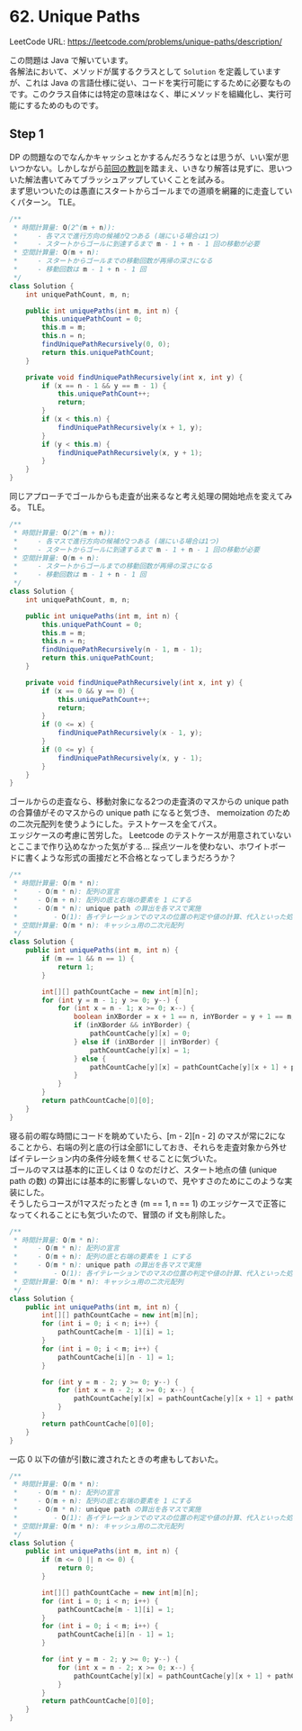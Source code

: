 # 62. Unique Paths

LeetCode URL: https://leetcode.com/problems/unique-paths/description/

この問題は Java で解いています。  
各解法において、メソッドが属するクラスとして `Solution` を定義していますが、これは Java の言語仕様に従い、コードを実行可能にするために必要なものです。このクラス自体には特定の意味はなく、単にメソッドを組織化し、実行可能にするためのものです。

## Step 1

DP の問題なのでなんかキャッシュとかするんだろうなとは思うが、いい案が思いつかない。しかしながら[前回の教訓](https://github.com/seal-azarashi/leetcode/pull/30/files#diff-f8fa021ba9e65116bf33b3b3f8db9c427a3326861bb34e4dabf63348823cee80R128-R151)を踏まえ、いきなり解答は見ずに、思いついた解法書いてみてブラッシュアップしていくことを試みる。  
まず思いついたのは愚直にスタートからゴールまでの道順を網羅的に走査していくパターン。 TLE。

```java
/**
 * 時間計算量: O(2^(m + n)): 
 *     - 各マスで進行方向の候補が2つある (端にいる場合は1つ)
 *     - スタートからゴールに到達するまで m - 1 + n - 1 回の移動が必要
 * 空間計算量: O(m + n):
 *     - スタートからゴールまでの移動回数が再帰の深さになる
 *     - 移動回数は m - 1 + n - 1 回
 */
class Solution {
    int uniquePathCount, m, n;

    public int uniquePaths(int m, int n) {
        this.uniquePathCount = 0;
        this.m = m;
        this.n = n;
        findUniquePathRecursively(0, 0);
        return this.uniquePathCount;
    }

    private void findUniquePathRecursively(int x, int y) {
        if (x == n - 1 && y == m - 1) {
            this.uniquePathCount++;
            return;
        }
        if (x < this.n) {
            findUniquePathRecursively(x + 1, y);
        }
        if (y < this.m) {
            findUniquePathRecursively(x, y + 1);
        }
    }
}
```

同じアプローチでゴールからも走査が出来るなと考え処理の開始地点を変えてみる。 TLE。

```java
/**
 * 時間計算量: O(2^(m + n)): 
 *     - 各マスで進行方向の候補が2つある (端にいる場合は1つ)
 *     - スタートからゴールに到達するまで m - 1 + n - 1 回の移動が必要
 * 空間計算量: O(m + n):
 *     - スタートからゴールまでの移動回数が再帰の深さになる
 *     - 移動回数は m - 1 + n - 1 回
 */
class Solution {
    int uniquePathCount, m, n;

    public int uniquePaths(int m, int n) {
        this.uniquePathCount = 0;
        this.m = m;
        this.n = n;
        findUniquePathRecursively(n - 1, m - 1);
        return this.uniquePathCount;
    }

    private void findUniquePathRecursively(int x, int y) {
        if (x == 0 && y == 0) {
            this.uniquePathCount++;
            return;
        }
        if (0 <= x) {
            findUniquePathRecursively(x - 1, y);
        }
        if (0 <= y) {
            findUniquePathRecursively(x, y - 1);
        }
    }
}
```

ゴールからの走査なら、移動対象になる2つの走査済のマスからの unique path の合算値がそのマスからの unique path になると気づき、 memoization のための二次元配列を使うようにした。テストケースを全てパス。  
エッジケースの考慮に苦労した。 Leetcode のテストケースが用意されていないとここまで作り込めなかった気がする... 採点ツールを使わない、ホワイトボードに書くような形式の面接だと不合格となってしまうだろうか？

```java
/**
 * 時間計算量: O(m * n):
 *     - O(m * n): 配列の宣言
 *     - O(m + n): 配列の底と右端の要素を 1 にする
 *     - O(m * n): unique path の算出を各マスで実施
 *         - O(1): 各イテレーションでのマスの位置の判定や値の計算、代入といった処理
 * 空間計算量: O(m * n): キャッシュ用の二次元配列
 */
class Solution {
    public int uniquePaths(int m, int n) {
        if (m == 1 && n == 1) {
            return 1;
        }

        int[][] pathCountCache = new int[m][n];
        for (int y = m - 1; y >= 0; y--) {
            for (int x = n - 1; x >= 0; x--) {
                boolean inXBorder = x + 1 == n, inYBorder = y + 1 == m;
                if (inXBorder && inYBorder) {
                    pathCountCache[y][x] = 0;
                } else if (inXBorder || inYBorder) {
                    pathCountCache[y][x] = 1;
                } else {
                    pathCountCache[y][x] = pathCountCache[y][x + 1] + pathCountCache[y + 1][x];
                }
            }
        }
        return pathCountCache[0][0];
    }
}
```

寝る前の暇な時間にコードを眺めていたら、[m - 2][n - 2] のマスが常に2になることから、右端の列と底の行は全部1にしておき、それらを走査対象から外せばイテレーション内の条件分岐を無くせることに気づいた。  
ゴールのマスは基本的に正しくは 0 なのだけど、スタート地点の値 (unique path の数) の算出には基本的に影響しないので、見やすさのためにこのような実装にした。  
そうしたらコースが1マスだったとき (m == 1, n == 1) のエッジケースで正答になってくれることにも気づいたので、冒頭の if 文も削除した。  

```java
/**
 * 時間計算量: O(m * n):
 *     - O(m * n): 配列の宣言
 *     - O(m + n): 配列の底と右端の要素を 1 にする
 *     - O(m * n): unique path の算出を各マスで実施
 *         - O(1): 各イテレーションでのマスの位置の判定や値の計算、代入といった処理
 * 空間計算量: O(m * n): キャッシュ用の二次元配列
 */
class Solution {
    public int uniquePaths(int m, int n) {
        int[][] pathCountCache = new int[m][n];
        for (int i = 0; i < n; i++) {
            pathCountCache[m - 1][i] = 1;
        }
        for (int i = 0; i < m; i++) {
            pathCountCache[i][n - 1] = 1;
        }

        for (int y = m - 2; y >= 0; y--) {
            for (int x = n - 2; x >= 0; x--) {
                pathCountCache[y][x] = pathCountCache[y][x + 1] + pathCountCache[y + 1][x];
            }
        }
        return pathCountCache[0][0];
    }
}
```

一応 0 以下の値が引数に渡されたときの考慮もしておいた。

```java
/**
 * 時間計算量: O(m * n):
 *     - O(m * n): 配列の宣言
 *     - O(m + n): 配列の底と右端の要素を 1 にする
 *     - O(m * n): unique path の算出を各マスで実施
 *         - O(1): 各イテレーションでのマスの位置の判定や値の計算、代入といった処理
 * 空間計算量: O(m * n): キャッシュ用の二次元配列
 */
class Solution {
    public int uniquePaths(int m, int n) {
        if (m <= 0 || n <= 0) {
            return 0;
        }

        int[][] pathCountCache = new int[m][n];
        for (int i = 0; i < n; i++) {
            pathCountCache[m - 1][i] = 1;
        }
        for (int i = 0; i < m; i++) {
            pathCountCache[i][n - 1] = 1;
        }

        for (int y = m - 2; y >= 0; y--) {
            for (int x = n - 2; x >= 0; x--) {
                pathCountCache[y][x] = pathCountCache[y][x + 1] + pathCountCache[y + 1][x];
            }
        }
        return pathCountCache[0][0];
    }
}
```
